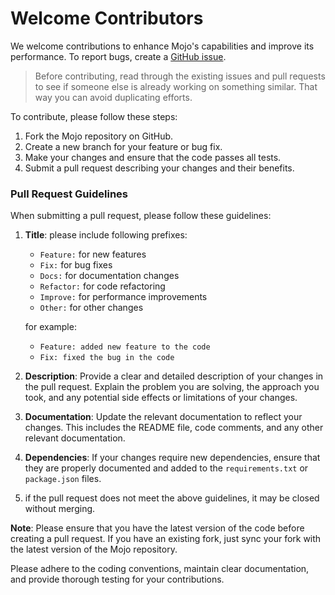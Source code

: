 # Welcome Contributors
We welcome contributions to enhance Mojo's capabilities and improve its performance. To report bugs, create a [GitHub issue](https://github.com/stitionai/mojo/issues).

> Before contributing, read through the existing issues and pull requests to see if someone else is already working on something similar. That way you can avoid duplicating efforts.

To contribute, please follow these steps:

1. Fork the Mojo repository on GitHub.
2. Create a new branch for your feature or bug fix.
3. Make your changes and ensure that the code passes all tests.
4. Submit a pull request describing your changes and their benefits.


### Pull Request Guidelines
When submitting a pull request, please follow these guidelines:

1. **Title**: please include following prefixes: 
   - `Feature:` for new features
   - `Fix:` for bug fixes
   - `Docs:` for documentation changes
   - `Refactor:` for code refactoring
   - `Improve:` for performance improvements
   - `Other:` for other changes

   for example: 
      - `Feature: added new feature to the code`
      - `Fix: fixed the bug in the code`

2. **Description**: Provide a clear and detailed description of your changes in the pull request. Explain the problem you are solving, the approach you took, and any potential side effects or limitations of your changes.
3. **Documentation**: Update the relevant documentation to reflect your changes. This includes the README file, code comments, and any other relevant documentation.
4. **Dependencies**: If your changes require new dependencies, ensure that they are properly documented and added to the `requirements.txt` or `package.json` files.
5. if the pull request does not meet the above guidelines, it may be closed without merging.


**Note**: Please ensure that you have the latest version of the code before creating a pull request. If you have an existing fork, just sync your fork with the latest version of the Mojo repository.


Please adhere to the coding conventions, maintain clear documentation, and provide thorough testing for your contributions.
